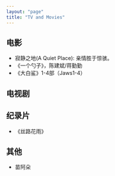 ```yaml
---
layout: "page"
title: "TV and Movies"
---
```

## 电影
- 寂静之地(A Quiet Place): 亲情胜于惊骇。
- 《一个勺子》，陈建斌/蒋勤勤
- 《大白鲨》1-4部（Jaws1-4）

## 电视剧

## 纪录片
- 《丝路花雨》

## 其他
- 苗阿朵
